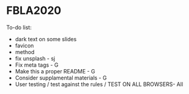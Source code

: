 # FBLA2020

To-do list:
- dark text on some slides
- favicon
- method
- fix unsplash - sj
- Fix meta tags - G
- Make this a proper README - G
- Consider supplamental materials - G
- User testing / test against the rules / TEST ON ALL BROWSERS- All
